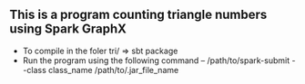 ## This is a program counting triangle numbers using **Spark GraphX**
* To compile in the foler tri/  => sbt package
* Run the program using the following command –
/path/to/spark-submit --class class_name /path/to/.jar_file_name
